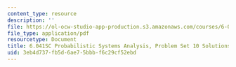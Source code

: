 ```yaml
---
content_type: resource
description: ''
file: https://ol-ocw-studio-app-production.s3.amazonaws.com/courses/6-041sc-probabilistic-systems-analysis-and-applied-probability-fall-2013/3eb4d737fb5d6ae75bbbf6c29cf52ebd_MIT6_041SCF13_assn10_sol.pdf
file_type: application/pdf
resourcetype: Document
title: 6.041SC Probabilistic Systems Analysis, Problem Set 10 Solutions
uid: 3eb4d737-fb5d-6ae7-5bbb-f6c29cf52ebd
---
```

